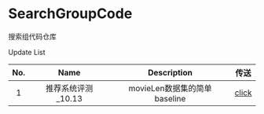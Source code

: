 # SearchGroupCode
搜索组代码仓库

Update List

| No. | Name | Description | 传送 |
| :-: | :-: | :-: | :-: |
| 1 | 推荐系统评测_10.13 | movieLen数据集的简单baseline | [click](./Recom_movieLen/) |
